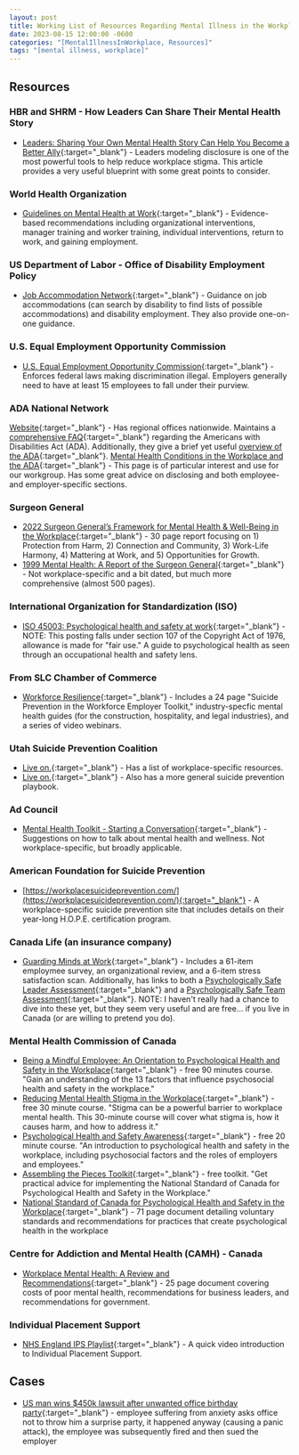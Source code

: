 ```yaml
---
layout: post
title: Working List of Resources Regarding Mental Illness in the Workplace
date: 2023-08-15 12:00:00 -0600
categories: "[MentalIllnessInWorkplace, Resources]"
tags: "[mental illness, workplace]"
---
```

## Resources

### HBR and SHRM - How Leaders Can Share Their Mental Health Story
- [Leaders: Sharing Your Own Mental Health Story Can Help You Become a Better Ally](https://drive.google.com/file/d/11Ctq2tq9CX0YHBoJDiEAbGMUMti-brrq/view?usp=drive_link){:target="_blank"} - Leaders modeling disclosure is one of the most powerful tools to help reduce workplace stigma.  This article provides a very useful blueprint with some great points to consider.

### World Health Organization
- [Guidelines on Mental Health at Work](https://drive.google.com/file/d/1yZKV-nSlhs70L-5RdZeEnH5Ojb-UZ6lc/view?usp=drive_link){:target="_blank"} - Evidence-based recommendations including organizational interventions, manager training and worker training, individual interventions, return to work, and gaining employment.

### US Department of Labor - Office of Disability Employment Policy
- [Job Accommodation Network](https://askjan.org/){:target="_blank"} - Guidance on job accommodations (can search by disability to find lists of possible accommodations) and disability employment.  They also provide one-on-one guidance.

### U.S. Equal Employment Opportunity Commission
- [U.S. Equal Employment Opportunity Commission](https://www.eeoc.gov/overview){:target="_blank"} - Enforces federal laws making discrimination illegal.  Employers generally need to have at least 15 employees to fall under their purview.

### ADA National Network
[Website](https://adata.org/){:target="_blank"} - Has regional offices nationwide.  Maintains a [comprehensive FAQ](https://adata.org/faq-search?keys=&tid=All&tid_1=All&spmsde_field1=){:target="_blank"} regarding the Americans with Disabilities Act (ADA).  Additionally, they give a brief yet useful [overview of the ADA](https://adata.org/learn-about-ada){:target="_blank"}.
[Mental Health Conditions in the Workplace and the ADA](https://adata.org/factsheet/health){:target="_blank"} - This page is of particular interest and use for our workgroup.  Has some great advice on disclosing and both employee- and employer-specific sections.

### Surgeon General
- [2022 Surgeon General’s Framework for Mental Health & Well-Being in the Workplace](https://drive.google.com/file/d/12ady-BoWqmLQpY_TtT6dPT_RlwrP7OgJ/preview){:target="_blank"} - 30 page report focusing on 1) Protection from Harm, 2) Connection and Community, 3) Work-Life Harmony, 4) Mattering at Work, and 5) Opportunities for Growth.
- [1999 Mental Health: A Report of the Surgeon General](https://drive.google.com/file/d/1ANHmRYH0cVZW2Ls1XCetiB-CGjLcjD0a/preview){:target="_blank"} - Not workplace-specific and a bit dated, but much more comprehensive (almost 500 pages).

### International Organization for Standardization (ISO)
- [ISO 45003: Psychological health and safety at work](https://drive.google.com/file/d/1kg4-NoML6cYKixpSLHL89gjw-8e2bOTV/preview){:target="_blank"} - NOTE:  This posting falls under section 107 of the Copyright Act of 1976, allowance is made for "fair use."  A guide to psychological health as seen through an occupational health and safety lens.

### From SLC Chamber of Commerce
- [Workforce Resilience](https://slchamber.com/utah-community-builders/workforce-resilience/){:target="_blank"} - Includes a 24 page "Suicide Prevention in the Workforce Employer Toolkit," industry-specfic mental health guides (for the construction, hospitality, and legal industries), and a series of video webinars.

### Utah Suicide Prevention Coalition
- [Live on.](https://liveonutah.org/workplace/){:target="_blank"} - Has a list of workplace-specific resources.
- [Live on.](https://liveonutah.org/playbook/){:target="_blank"} - Also has a more general suicide prevention playbook.

### Ad Council
- [Mental Health Toolkit - Starting a Conversation](https://drive.google.com/file/d/16DKOFpCCMKMuNVVoZvENbiW8FS-r-FW8/view?usp=drive_link){:target="_blank"} - Suggestions on how to talk about mental health and wellness.  Not workplace-specific, but broadly applicable.

### American Foundation for Suicide Prevention
- [https://workplacesuicideprevention.com/](https://workplacesuicideprevention.com/){:target="_blank"} - A workplace-specific suicide prevention site that includes details on their year-long H.O.P.E. certification program.

### Canada Life (an insurance company)
- [Guarding Minds at Work](https://www.workplacestrategiesformentalhealth.com/resources/guarding-minds-at-work){:target="_blank"} - Includes a 61-item employmee survey, an organizational review, and a 6-item stress satisfaction scan.  Additionally, has links to both a [Psychologically Safe Leader Assessment](https://www.workplacestrategiesformentalhealth.com/resources/what-is-the-psychologically-safe-leader-assessment){:target="_blank"} and a [Psychologically Safe Team Assessment](https://www.workplacestrategiesformentalhealth.com/resources/psychologically-safe-team-assessment){:target="_blank"}.  NOTE:  I haven't really had a chance to dive into these yet, but they seem very useful and are free... if you live in Canada (or are willing to pretend you do).

### Mental Health Commission of Canada
 - [Being a Mindful Employee: An Orientation to Psychological Health and Safety in the Workplace](https://www.ccohs.ca/products/courses/mindful_employee/){:target="_blank"} - free 90 minutes course. "Gain an understanding of the 13 factors that influence psychosocial health and safety in the workplace."
 - [Reducing Mental Health Stigma in the Workplace](https://www.ccohs.ca/products/courses/phs-stigma/){:target="_blank"} - free 30 minute course. "Stigma can be a powerful barrier to workplace mental health. This 30-minute course will cover what stigma is, how it causes harm, and how to address it."
 - [Psychological Health and Safety Awareness](https://www.ccohs.ca/products/courses/phs-awareness/){:target="_blank"} - free 20 minute course. "An introduction to psychological health and safety in the workplace, including psychosocial factors and the roles of employers and employees."
- [Assembling the Pieces Toolkit](https://www.ccohs.ca/products/courses/assembling_pieces/){:target="_blank"} - free toolkit. "Get practical advice for implementing the National Standard of Canada for Psychological Health and Safety in the Workplace."
- [National Standard of Canada for Psychological Health and Safety in the Workplace](https://drive.google.com/file/d/1twpd8DcSl4B7lRKGM3wOhuh5SzTP-ifo/preview){:target="_blank"} - 71 page document detailing voluntary standards and recommendations for practices that create psychological health in the workplace

### Centre for Addiction and Mental Health (CAMH) - Canada
- [Workplace Mental Health: A Review and Recommendations](https://drive.google.com/file/d/1Oz-eWvRGsVRBgFVeofyBNhAv5xNYOgtY/preview){:target="_blank"} - 25 page document covering costs of poor mental health, recommendations for business leaders, and recommendations for government.

### Individual Placement Support
- [NHS England IPS Playlist](https://www.youtube.com/watch?v=gN13LHcZ0XU&list=PLrVQaAxyJE3dk0XbY4RSOz5i46v9-wk-E&index=1){:target="_blank"} - A quick video introduction to Individual Placement Support.

## Cases
- [US man wins $450k lawsuit after unwanted office birthday party](https://www.bbc.com/news/world-us-canada-61141421){:target="_blank"} - employee suffering from anxiety asks office not to throw him a surprise party, it happened anyway (causing a panic attack), the employee was subsequently fired and then sued the employer

